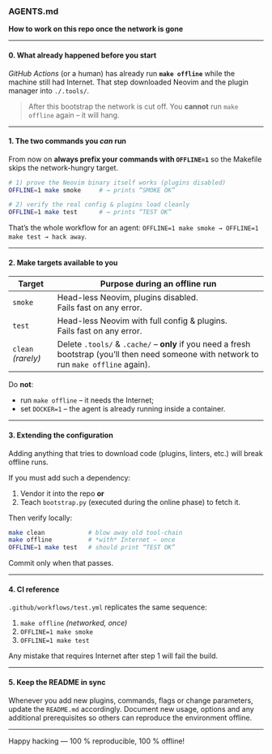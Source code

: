 ### AGENTS.md

**How to work on this repo once the network is gone**

---

#### 0.  What already happened **before** you start

*GitHub Actions* (or a human) has already run **`make offline`** while the
machine still had Internet.
That step downloaded Neovim and the plugin manager into `./.tools/`.

> After this bootstrap the network is cut off.
> You **cannot** run `make offline` again – it will hang.

---

#### 1.  The two commands you *can* run

From now on **always prefix your commands with `OFFLINE=1`** so the Makefile
skips the network-hungry target.

```bash
# 1) prove the Neovim binary itself works (plugins disabled)
OFFLINE=1 make smoke     # → prints “SMOKE OK”

# 2) verify the real config & plugins load cleanly
OFFLINE=1 make test      # → prints “TEST OK”
```

That’s the whole workflow for an agent:
`OFFLINE=1 make smoke → OFFLINE=1 make test → hack away`.

---

#### 2.  Make targets available to you

| Target             | Purpose during an **offline** run                                                                                                          |
| ------------------ | ------------------------------------------------------------------------------------------------------------------------------------------ |
| `smoke`            | Head-less Neovim, plugins disabled.<br>Fails fast on any error.                                                                            |
| `test`             | Head-less Neovim with full config & plugins.<br>Fails fast on any error.                                                                   |
| `clean` *(rarely)* | Delete `.tools/` & `.cache/` – **only** if you need a fresh bootstrap (you’ll then need someone with network to run `make offline` again). |

Do **not**:

* run `make offline` – it needs the Internet;
* set `DOCKER=1` – the agent is already running inside a container.

---

#### 3.  Extending the configuration

Adding anything that tries to download code (plugins, linters, etc.) will
break offline runs.

If you must add such a dependency:

1. Vendor it into the repo **or**
2. Teach `bootstrap.py` (executed during the online phase) to fetch it.

Then verify locally:

```bash
make clean            # blow away old tool-chain
make offline          # *with* Internet – once
OFFLINE=1 make test   # should print “TEST OK”
```

Commit only when that passes.

---

#### 4.  CI reference

`.github/workflows/test.yml` replicates the same sequence:

1. `make offline`   *(networked, once)*
2. `OFFLINE=1 make smoke`
3. `OFFLINE=1 make test`

Any mistake that requires Internet after step 1 will fail the build.

---

#### 5.  Keep the README in sync

Whenever you add new plugins, commands, flags or change parameters, update the
`README.md` accordingly. Document new usage, options and any additional
prerequisites so others can reproduce the environment offline.

---

Happy hacking — 100 % reproducible, 100 % offline!

